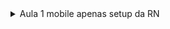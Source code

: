 <details>
<summary>Aula 1 mobile apenas setup da RN</summary>
aqui não são utilizados px e sim bp a densidade de pixels são diferentes.
aqui é tudo igual no react exceto algumas libs e o m odo de estilização, mas até isso pode ser semelhante.

```bash
❯ yarn add nativewind   
❯ yarn add tailwindcss -D
```

```json
tsconfig.json
{
  "extends": "expo/tsconfig.base",
  "compilerOptions": {
    "strict": true,
    "types": [
      "nativewind/types"
    ]
  }
}
```


```js
tailwind.config.js
/** @type {import('tailwindcss').Config} */
module.exports = {
  content: ["./App.{js,jsx,ts,tsx}", "./<custom directory>/**/*.{js,jsx,ts,tsx}"],
  theme: {
    extend: {},
  },
  plugins: [],
}
```

```bash
  yarn add eslint @rocketseat/eslint-config -D
```

```bash
touch eslintrc.json
```

```json
{
  "extends": [
    "@rocketseat/eslint-config/react"
  ]
}
```

```bash
 yarn add prettier-plugin-tailwindcss -D     
```


```bash
touch prettier.config.js
```

```js
module.exports = {
  plugins: [
    require('prettier-plugin-tailwindcss')
  ]
}

```

</details>

